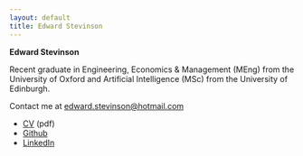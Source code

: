 ```yaml
---
layout: default
title: Edward Stevinson
---
```


**Edward Stevinson**

Recent graduate in Engineering, Economics & Management (MEng) from the University of Oxford and Artificial Intelligence (MSc) from the University of Edinburgh.

Contact me at [edward.stevinson@hotmail.com](mailto:edward.stevinson@hotmail.com)

* [CV](assets/stevinson_CV.pdf) (pdf)
* [Github](https://www.github.com/stevinson)
* [LinkedIn](https://uk.linkedin.com/in/edward-stevinson-971b98124)








